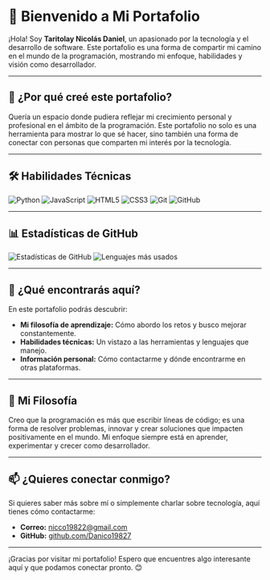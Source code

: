 # 🌟 Bienvenido a Mi Portafolio

¡Hola! Soy **Taritolay Nicolás Daniel**, un apasionado por la tecnología y el desarrollo de software. Este portafolio es una forma de compartir mi camino en el mundo de la programación, mostrando mi enfoque, habilidades y visión como desarrollador.

---

## 🎯 ¿Por qué creé este portafolio?

Quería un espacio donde pudiera reflejar mi crecimiento personal y profesional en el ámbito de la programación. Este portafolio no solo es una herramienta para mostrar lo que sé hacer, sino también una forma de conectar con personas que comparten mi interés por la tecnología.

---

## 🛠️ Habilidades Técnicas

![Python](https://img.shields.io/badge/Python-3776AB?style=for-the-badge&logo=python&logoColor=white)
![JavaScript](https://img.shields.io/badge/JavaScript-F7DF1E?style=for-the-badge&logo=javascript&logoColor=black)
![HTML5](https://img.shields.io/badge/HTML5-E34F26?style=for-the-badge&logo=html5&logoColor=white)
![CSS3](https://img.shields.io/badge/CSS3-1572B6?style=for-the-badge&logo=css3&logoColor=white)
![Git](https://img.shields.io/badge/Git-F05032?style=for-the-badge&logo=git&logoColor=white)
![GitHub](https://img.shields.io/badge/GitHub-181717?style=for-the-badge&logo=github&logoColor=white)

---

## 📊 Estadísticas de GitHub

![Estadísticas de GitHub](https://github-readme-stats.vercel.app/api?username=Danico19827&show_icons=true&theme=radical)
![Lenguajes más usados](https://github-readme-stats.vercel.app/api/top-langs/?username=Danico19827&layout=compact&theme=radical)

---

## 📝 ¿Qué encontrarás aquí?

En este portafolio podrás descubrir:

- **Mi filosofía de aprendizaje:** Cómo abordo los retos y busco mejorar constantemente.
- **Habilidades técnicas:** Un vistazo a las herramientas y lenguajes que manejo.
- **Información personal:** Cómo contactarme y dónde encontrarme en otras plataformas.

---

## 🚀 Mi Filosofía

Creo que la programación es más que escribir líneas de código; es una forma de resolver problemas, innovar y crear soluciones que impacten positivamente en el mundo. Mi enfoque siempre está en aprender, experimentar y crecer como desarrollador.

---

## 📫 ¿Quieres conectar conmigo?

Si quieres saber más sobre mí o simplemente charlar sobre tecnología, aquí tienes cómo contactarme:

- **Correo:** [nicco19822@gmail.com](mailto:nicco19822@gmail.com)
- **GitHub:** [github.com/Danico19827](https://github.com/Danico19827)

---

¡Gracias por visitar mi portafolio! Espero que encuentres algo interesante aquí y que podamos conectar pronto. 😊